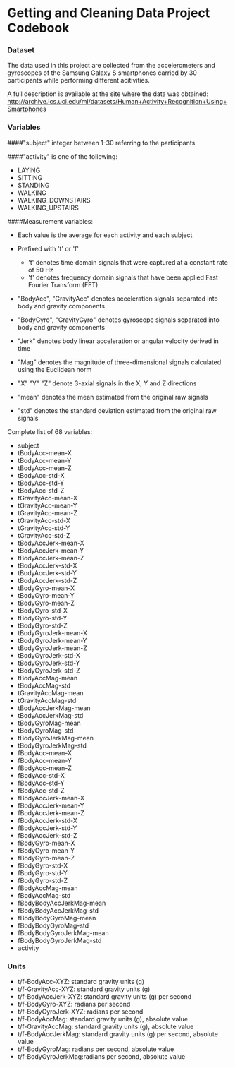 # Getting and Cleaning Data Project Codebook

### Dataset
The data used in this project are collected from the accelerometers and gyroscopes of the Samsung Galaxy S smartphones carried by 30 participants while performing different acitivities.

A full description is available at the site where the data was obtained: 
http://archive.ics.uci.edu/ml/datasets/Human+Activity+Recognition+Using+Smartphones

### Variables

####"subject"
integer between 1-30 referring to the participants

####"activity" 
is one of the following:    
- LAYING    
- SITTING   
- STANDING
- WALKING  
- WALKING_DOWNSTAIRS    
- WALKING_UPSTAIRS

####Measurement variables:

- Each value is the average for each activity and each subject
- Prefixed with 't' or 'f'
	- 't' denotes time domain signals that were captured at a constant rate of 50 Hz
	- 'f' denotes frequency domain signals that have been applied Fast Fourier Transform (FFT) 
- "BodyAcc", "GravityAcc" denotes acceleration signals separated into body and gravity components 

- "BodyGyro", "GravityGyro" denotes gyroscope signals separated into body and gravity components 

- "Jerk" denotes body linear acceleration or angular velocity derived in time 

- "Mag" denotes the magnitude of three-dimensional signals calculated using the Euclidean norm

- "X" "Y" "Z" denote 3-axial signals in the X, Y and Z directions

- "mean" denotes the mean estimated from the original raw signals 

- "std" denotes the standard deviation estimated from the original raw signals 


Complete list of 68 variables:
- subject 
- tBodyAcc-mean-X 
- tBodyAcc-mean-Y 
- tBodyAcc-mean-Z 
- tBodyAcc-std-X 
- tBodyAcc-std-Y 
- tBodyAcc-std-Z 
- tGravityAcc-mean-X 
- tGravityAcc-mean-Y 
- tGravityAcc-mean-Z 
- tGravityAcc-std-X 
- tGravityAcc-std-Y 
- tGravityAcc-std-Z 
- tBodyAccJerk-mean-X 
- tBodyAccJerk-mean-Y 
- tBodyAccJerk-mean-Z 
- tBodyAccJerk-std-X 
- tBodyAccJerk-std-Y 
- tBodyAccJerk-std-Z 
- tBodyGyro-mean-X 
- tBodyGyro-mean-Y 
- tBodyGyro-mean-Z 
- tBodyGyro-std-X 
- tBodyGyro-std-Y 
- tBodyGyro-std-Z 
- tBodyGyroJerk-mean-X 
- tBodyGyroJerk-mean-Y 
- tBodyGyroJerk-mean-Z 
- tBodyGyroJerk-std-X 
- tBodyGyroJerk-std-Y 
- tBodyGyroJerk-std-Z 
- tBodyAccMag-mean 
- tBodyAccMag-std 
- tGravityAccMag-mean 
- tGravityAccMag-std 
- tBodyAccJerkMag-mean 
- tBodyAccJerkMag-std 
- tBodyGyroMag-mean 
- tBodyGyroMag-std 
- tBodyGyroJerkMag-mean 
- tBodyGyroJerkMag-std 
- fBodyAcc-mean-X 
- fBodyAcc-mean-Y 
- fBodyAcc-mean-Z 
- fBodyAcc-std-X 
- fBodyAcc-std-Y 
- fBodyAcc-std-Z 
- fBodyAccJerk-mean-X 
- fBodyAccJerk-mean-Y 
- fBodyAccJerk-mean-Z 
- fBodyAccJerk-std-X 
- fBodyAccJerk-std-Y 
- fBodyAccJerk-std-Z 
- fBodyGyro-mean-X 
- fBodyGyro-mean-Y 
- fBodyGyro-mean-Z 
- fBodyGyro-std-X 
- fBodyGyro-std-Y 
- fBodyGyro-std-Z 
- fBodyAccMag-mean 
- fBodyAccMag-std 
- fBodyBodyAccJerkMag-mean 
- fBodyBodyAccJerkMag-std 
- fBodyBodyGyroMag-mean 
- fBodyBodyGyroMag-std 
- fBodyBodyGyroJerkMag-mean 
- fBodyBodyGyroJerkMag-std 
- activity

### Units

- t/f-BodyAcc-XYZ: standard gravity units (g) 
- t/f-GravityAcc-XYZ: standard gravity units (g) 
- t/f-BodyAccJerk-XYZ: standard gravity units (g) per second
- t/f-BodyGyro-XYZ: radians per second
- t/f-BodyGyroJerk-XYZ: radians per second 
- t/f-BodyAccMag: standard gravity units (g), absolute value
- t/f-GravityAccMag: standard gravity units (g), absolute value
- t/f-BodyAccJerkMag: standard gravity units (g) per second, absolute value
- t/f-BodyGyroMag: radians per second, absolute value 
- t/f-BodyGyroJerkMag:radians per second, absolute value


